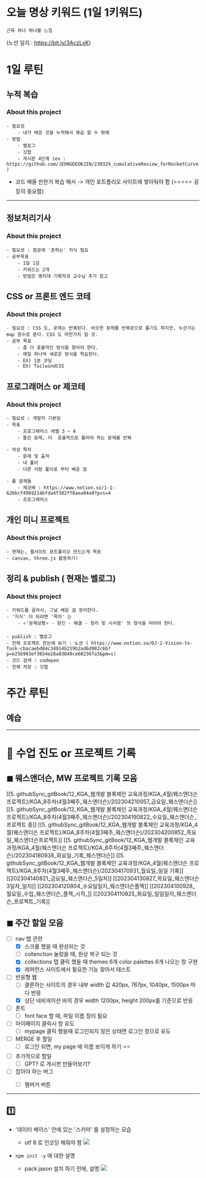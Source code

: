 



# 오늘 명상 키워드 (1일 1키워드)
```
근육 하나 하나를 느낌
```
(노션 일지 : https://bit.ly/3AczLxK)



# 1일 루틴 
## 누적 복습 
### About this project 
```
- 필요성 
	- 내가 배운 것을 누적해서 복습 할 수 밖에
- 방법 
	- 벨로그 
	- 깃헙
	- 게시판 4단계 (ex : https://github.com/JEONGDEOKJIN/230329_cumulativeReview_forRocketCurve
)
```


- 코드 배울 만한거 복습 해서 -> 개인 포트폴리오 사이트에 쌓아둬야 함 (⭐⭐⭐⭐⭐  굉장히 중요함)

--- 

## 정보처리기사 

### About this project 
```
- 필요성 : 컴공에 '준하는' 지식 필요 
- 공부목표 
	- 1일 1강 
	- 키워드는 2개 
	- 방법은 명지대 기록학과 교수님 추가 참고
```



## CSS or 프론트 엔드 코테
### About this project

```
- 필요성 : CSS 도, 문제는 반복된다. 비슷한 문제를 반복문으로 풀기도 하지만, 누군가는 map 함수로 푼다. CSS 도 마찬가지 일 것. 
- 공부 목표 
	- 좀 더 효율적인 방식을 찾아야 한다. 
	- 매일 하나씩 새로운 방식을 학습한다. 
	- EX) 1분 코딩 
	- EX) TailwindCSS
```


## 프로그래머스 or 제코테 
### About this project 
```
- 필요성 : 개발자 기본임 
- 목표 
	- 프로그래머스 레벨 3 ~ 4 
	- 틀린 문제, 더  효율적으로 풀어야 하는 문제를 반복

- 작성 목차 
	- 문제 및 출처 
	- 내 풀이 
	- 다른 사람 풀이로 부터 배운 점 

- 풀 문제들 
	- 제코배 : https://www.notion.so/1-1-626bcf4969214bfda4f382ff8aea04a9?pvs=4
	- 프로그래머스 
```


## 개인 미니 프로젝트 
### About this project 
```
- 현재는, 웹사이트 포트폴리오 만드는게 목표
- canvas, three.js 활용하기!
```



## 정리 & publish ( 현재는 벨로그)
### About this project 
```
- 키워드를 골라서, 그날 배운 걸 정리한다. 
- '지식' 이 되려면 '목차' 는 
	- ⭐'문제상황⭐ - 원인 - 해결 - 정리 및 시사점' 의 형식을 띄어야 한다. 

- publish : 벨로그 
- 전체 프로젝트 한눈에 보기 : 노션 ( https://www.notion.so/DJ-2-Vision-to-Task-cbacaebd84c34914b219b2ad6d982c6b?p=e25b993ef3654e28a03849ce60236fa3&pm=s)
- 코드 검색 : codepen
- 전체 저장 : 깃헙
```





# 주간 루틴 
## 예습 


--- 


# 🎏 수업 진도 or 프로젝트 기록 

## ◼ 웨스앤더슨, MW 프로젝트 기록 모음 

[[5. githubSync_gitBook/12_KGA_웹개발 블록체인 교육과정/KGA_4월(웨스앤더슨 프로젝트)/KGA_8주차(4월3째주_웨스앤더슨)/202304210957_금요일_웨스앤더슨]]
[[5. githubSync_gitBook/12_KGA_웹개발 블록체인 교육과정/KGA_4월(웨스앤더슨 프로젝트)/KGA_8주차(4월3째주_웨스앤더슨)/202304190822_수요일_웨스앤더슨_프로젝트 중]]
[[5. githubSync_gitBook/12_KGA_웹개발 블록체인 교육과정/KGA_4월(웨스앤더슨 프로젝트)/KGA_8주차(4월3째주_웨스앤더슨)/202304200852_목요일_웨스앤더슨프로젝트]]
[[5. githubSync_gitBook/12_KGA_웹개발 블록체인 교육과정/KGA_4월(웨스앤더슨 프로젝트)/KGA_8주차(4월3째주_웨스앤더슨)/202304180938_화요일_기록_웨스앤더슨]]
[[5. githubSync_gitBook/12_KGA_웹개발 블록체인 교육과정/KGA_4월(웨스앤더슨 프로젝트)/KGA_8주차(4월3째주_웨스앤더슨)/202304170931_월요일_일일 기록]]
[[202304140821_금요일_웨스앤더슨_5일차]]
[[202304130827_목요일_웨스앤더슨3일차_일지]]
[[202304120804_수요일일지_웨스앤더슨플젝]]
[[202304100928_월요일_수업_웨스앤더슨_플젝_시작_]]
[[202304110825_화요일_일일일지_웨스앤더슨_프로젝트_기록]]


## ◼ 주간 할일 모음  

- [ ] nav 탭 관련 
	- [x] 스크롤 했을 때 완성되는 것 
	- [ ] collenction 눌렀을 때, 원상 복구 되는 것 
	- [x] collections 탭 클릭 했을 때 themes 6개 color palettes 6개 나오는 창 구현
	- [x] 레퍼런스 사이트에서 필요한 기능 찾아서 테스트 
- [ ] 반응형 웹 
	- [ ] 클론하는 사이트의 경우 내부 width 값 420px, 767px, 1040px, 1500px 마다 반응
	- [x] 상단 네비게이션 바의 경우 width 1200px, height 200px를 기준으로 반응
- [ ] 폰트 
	- [ ] font face 할 때, 파일 이름 정리 필요 
- [ ] 마이페이지 클릭시 창 유도 
	- [ ]  mypage 클릭 했을때 로그인되지 않은 상태면 로그인 창으로 유도

- [ ] MERGE 후 할일 
	- [ ] 로그인 되면, my page 에 이름 보이게 하기 ⭐⭐ 

- [ ] 추가적으로 할일 
	- [ ] GPT? 로 게시판 만들어보기? 

- [ ] 잡아야 하는 버그 
	- [ ] 햄버거 버튼 


--- 

## 1️⃣ 


- '데이터 베이스' 안에 있는 '스키마' 를 설정하는 모습 
	- utf 8 로 인코딩 해줘야 함 
![](https://i.imgur.com/o9DRBum.jpg)


- `npm init -y` 에 대한 설명
	- pack jason 설치 하기 전에, 설명 
![](https://i.imgur.com/JzdKj5f.jpg)
